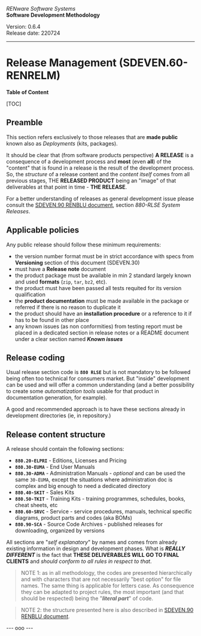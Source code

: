*RENware Software Systems*    
**Software Development Methodology**

Version: 0.6.4    
Release date: 220724

***

# Release Management (SDEVEN.60-RENRELM)

**Table of Content**

[TOC]

## Preamble

This section refers exclusively to those releases that are **made public** known also as *Deployments* (kits, packages).

It should be clear that (from software products perspective) **A RELEASE** is a consequence of a development process and **most** (even **all**) of the "content" that is found in a release is the result of the development process. So, the *structure* of a release content and the *content itself* comes from all previous stages, THE **RELEASED PRODUCT** being an "image" of that deliverables at that point in time - **THE RELEASE**.

For a better understanding of releases as general development issue please consult the [SDEVEN.90 RENBLU document](SDEVEN.90_RENBLU.md), section *880-RLSE System Releases*.

## Applicable policies

Any public release should follow these minimum requirements:

* the version number format must be in strict accordance with specs from  **Versioning** section of this document (SDEVEN.30)
* must have a **Release note** document
* the product package must be available in min 2 standard largely known and used **formats** (`zip`, `tar`, `bz2`, etc).
* the product must have been passed all tests requited for its version qualification
* the **product documentation** must be made available in the package or referred if there is no reason to duplicate it
* the product should have an **installation procedure** or a reference to it if has to be found in other place
* any known issues (as non conformities) from testing report must be placed in a dedicated section in release notes or a README document under a clear section named ***Known issues***

## Release coding

Usual release section code is **`880 RLSE`** but is not mandatory to be followed being often too technical for consumers market. But "inside" development can be used and will offer a common understanding (and a better possibility to create some *automatization tools* usable for that product in documentation generation, for example).

A good and recommended approach is to have these sections already in development directories (ie, in repository.)

## Release content structure

A release should contain the following sections:

* **`880.20-ELPRI`** - Editions, Licenses and Pricing
* **`880.30-EUMA`** - End User Manuals
* **`880.30-ADMA`** - Administration Manuals - *optional* and can be used the same `30-EUMA`, except the situations where administration doc is complex and big enough to need a dedicated directory
* **`880.40-SKIT`** - Sales Kits
* **`880.50-TKIT`** - Training Kits - training programmes, schedules, books, cheat sheets, etc
* **`880.60-SRVC`** - Service - service procedures, manuals, technical specific diagrams, product parts and codes (aka BOMs)
* **`880.90-SCA`** - Source Code Archives - published releases for downloading, organized by versions

All sections are "*self explanatory*" by names and comes from already existing information in design and development phases. What is ***REALLY DIFFERENT*** is the fact that **THESE DELIVERABLES WILL GO TO FINAL CLIENTS** and *should conform to all rules in respect to that*.

>NOTE 1: as in all methodology, the codes are presented hierarchically and with characters that are not necessarily "best option" for file names. The same thing is applicable for letters case. As consequence they can be adapted to project rules, the most important (and that should be respected) being the "***literal part***" of code.

>NOTE 2: the structure presented here is also described in [SDEVEN.90 RENBLU document](SDEVEN.90_RENBLU.md).

--- ooo ---
